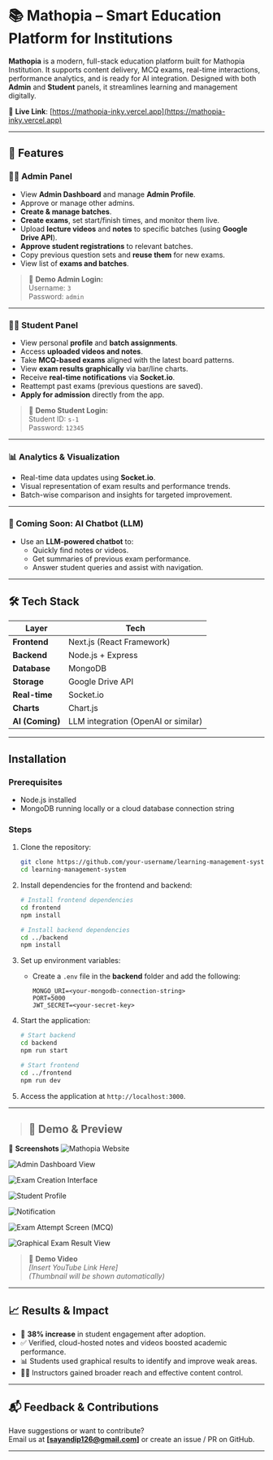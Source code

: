 # 📚 Mathopia – Smart Education Platform for Institutions

**Mathopia** is a modern, full-stack education platform built for Mathopia Institution. It supports content delivery, MCQ exams, real-time interactions, performance analytics, and is ready for AI integration. Designed with both **Admin** and **Student** panels, it streamlines learning and management digitally.

🔗 **Live Link**: [https://mathopia-inky.vercel.app](https://mathopia-inky.vercel.app)

---

## 🚀 Features

### 👨‍💼 Admin Panel
- View **Admin Dashboard** and manage **Admin Profile**.
- Approve or manage other admins.
- **Create & manage batches**.
- **Create exams**, set start/finish times, and monitor them live.
- Upload **lecture videos** and **notes** to specific batches (using **Google Drive API**).
- **Approve student registrations** to relevant batches.
- Copy previous question sets and **reuse them** for new exams.
- View list of **exams and batches**.

> 🔐 **Demo Admin Login:**  
> Username: `3`  
> Password: `admin`

---

### 👨‍🎓 Student Panel
- View personal **profile** and **batch assignments**.
- Access **uploaded videos and notes**.
- Take **MCQ-based exams** aligned with the latest board patterns.
- View **exam results graphically** via bar/line charts.
- Receive **real-time notifications** via **Socket.io**.
- Reattempt past exams (previous questions are saved).
- **Apply for admission** directly from the app.

> 🔐 **Demo Student Login:**  
> Student ID: `s-1`  
> Password: `12345`

---

### 📊 Analytics & Visualization
- Real-time data updates using **Socket.io**.
- Visual representation of exam results and performance trends.
- Batch-wise comparison and insights for targeted improvement.

---

### 🤖 Coming Soon: AI Chatbot (LLM)
- Use an **LLM-powered chatbot** to:
  - Quickly find notes or videos.
  - Get summaries of previous exam performance.
  - Answer student queries and assist with navigation.

---

## 🛠 Tech Stack

| Layer | Tech |
|-------|------|
| **Frontend** | Next.js (React Framework) |
| **Backend** | Node.js + Express |
| **Database** | MongoDB |
| **Storage** | Google Drive API |
| **Real-time** | Socket.io |
| **Charts** | Chart.js |
| **AI (Coming)** | LLM integration (OpenAI or similar) |

---




## Installation  

### Prerequisites  
- Node.js installed  
- MongoDB running locally or a cloud database connection string  

### Steps  

1. Clone the repository:  
   ```bash
   git clone https://github.com/your-username/learning-management-system.git
   cd learning-management-system
   ```

2. Install dependencies for the frontend and backend:  
   ```bash
   # Install frontend dependencies
   cd frontend
   npm install

   # Install backend dependencies
   cd ../backend
   npm install
   ```

3. Set up environment variables:  
   - Create a `.env` file in the **backend** folder and add the following:  
     ```
     MONGO_URI=<your-mongodb-connection-string>
     PORT=5000
     JWT_SECRET=<your-secret-key>
     ```

4. Start the application:  
   ```bash
   # Start backend
   cd backend
   npm run start

   # Start frontend
   cd ../frontend
   npm run dev
   ```

5. Access the application at `http://localhost:3000`.

---


> ## 🧪 Demo & Preview

📸 **Screenshots**
![Mathopia Website](images/image_2025-04-30_11-58-18.png)

![Admin Dashboard View](images/photo_2025-04-30_12-35-06.jpg)

![Exam Creation Interface](images/image_2025-04-30_12-00-45.png)

![Student Profile](images/image_2025-04-30_00-40-10.png)

![Notification](images/photo_2025-04-30_12-34-28.jpg)

![Exam Attempt Screen (MCQ)](images/exam-page.png)

![Graphical Exam Result View](images/image_2025-04-30_12-07-24.png)
> 🎥 **Demo Video**  
> _[Insert YouTube Link Here]_  
> *(Thumbnail will be shown automatically)*

---

## 📈 Results & Impact

- 🔺 **38% increase** in student engagement after adoption.
- ✅ Verified, cloud-hosted notes and videos boosted academic performance.
- 📊 Students used graphical results to identify and improve weak areas.
- 🧑‍🏫 Instructors gained broader reach and effective content control.

---

## 📬 Feedback & Contributions

Have suggestions or want to contribute?  
Email us at **[sayandip126@gmail.com]** or create an issue / PR on GitHub.

---

